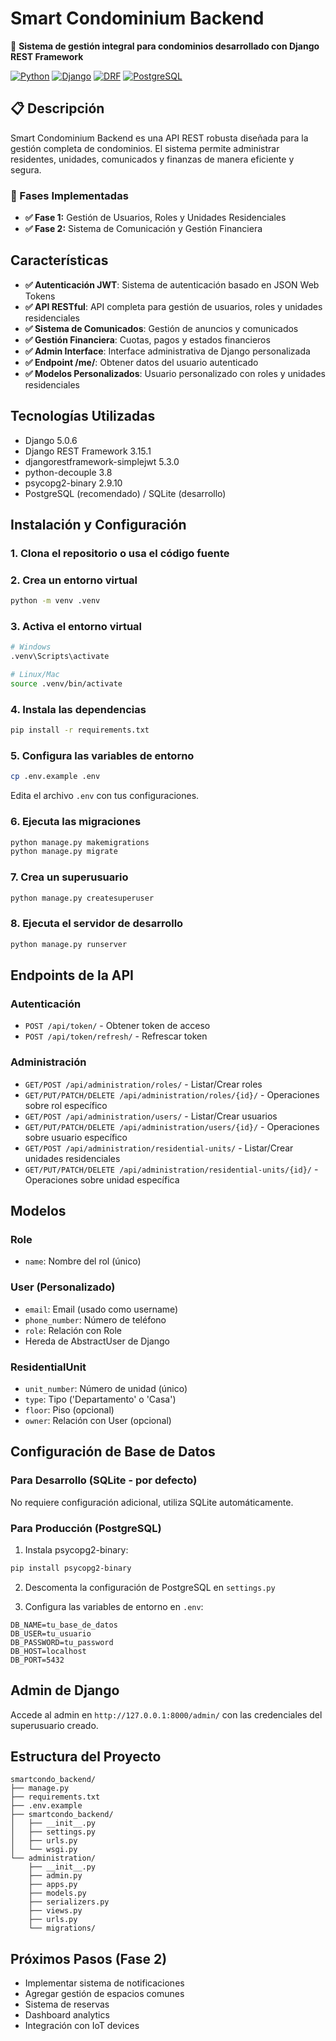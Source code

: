 # Smart Condominium Backend

🏢 **Sistema de gestión integral para condominios desarrollado con Django REST Framework**

[![Python](https://img.shields.io/badge/Python-3.11+-blue.svg)](https://python.org)
[![Django](https://img.shields.io/badge/Django-5.0.6-green.svg)](https://djangoproject.com)
[![DRF](https://img.shields.io/badge/DRF-3.15.1-orange.svg)](https://django-rest-framework.org)
[![PostgreSQL](https://img.shields.io/badge/PostgreSQL-Ready-blue.svg)](https://postgresql.org)

## 📋 Descripción

Smart Condominium Backend es una API REST robusta diseñada para la gestión completa de condominios. El sistema permite administrar residentes, unidades, comunicados y finanzas de manera eficiente y segura.

### 🚀 Fases Implementadas

- **✅ Fase 1:** Gestión de Usuarios, Roles y Unidades Residenciales
- **✅ Fase 2:** Sistema de Comunicación y Gestión Financiera

## Características

- **✅ Autenticación JWT**: Sistema de autenticación basado en JSON Web Tokens
- **✅ API RESTful**: API completa para gestión de usuarios, roles y unidades residenciales  
- **✅ Sistema de Comunicados**: Gestión de anuncios y comunicados
- **✅ Gestión Financiera**: Cuotas, pagos y estados financieros
- **✅ Admin Interface**: Interface administrativa de Django personalizada
- **✅ Endpoint /me/**: Obtener datos del usuario autenticado
- **✅ Modelos Personalizados**: Usuario personalizado con roles y unidades residenciales

## Tecnologías Utilizadas

- Django 5.0.6
- Django REST Framework 3.15.1
- djangorestframework-simplejwt 5.3.0
- python-decouple 3.8
- psycopg2-binary 2.9.10
- PostgreSQL (recomendado) / SQLite (desarrollo)

## Instalación y Configuración

### 1. Clona el repositorio o usa el código fuente

### 2. Crea un entorno virtual
```bash
python -m venv .venv
```

### 3. Activa el entorno virtual
```bash
# Windows
.venv\Scripts\activate

# Linux/Mac
source .venv/bin/activate
```

### 4. Instala las dependencias
```bash
pip install -r requirements.txt
```

### 5. Configura las variables de entorno
```bash
cp .env.example .env
```
Edita el archivo `.env` con tus configuraciones.

### 6. Ejecuta las migraciones
```bash
python manage.py makemigrations
python manage.py migrate
```

### 7. Crea un superusuario
```bash
python manage.py createsuperuser
```

### 8. Ejecuta el servidor de desarrollo
```bash
python manage.py runserver
```

## Endpoints de la API

### Autenticación
- `POST /api/token/` - Obtener token de acceso
- `POST /api/token/refresh/` - Refrescar token

### Administración
- `GET/POST /api/administration/roles/` - Listar/Crear roles
- `GET/PUT/PATCH/DELETE /api/administration/roles/{id}/` - Operaciones sobre rol específico
- `GET/POST /api/administration/users/` - Listar/Crear usuarios
- `GET/PUT/PATCH/DELETE /api/administration/users/{id}/` - Operaciones sobre usuario específico
- `GET/POST /api/administration/residential-units/` - Listar/Crear unidades residenciales
- `GET/PUT/PATCH/DELETE /api/administration/residential-units/{id}/` - Operaciones sobre unidad específica

## Modelos

### Role
- `name`: Nombre del rol (único)

### User (Personalizado)
- `email`: Email (usado como username)
- `phone_number`: Número de teléfono
- `role`: Relación con Role
- Hereda de AbstractUser de Django

### ResidentialUnit
- `unit_number`: Número de unidad (único)
- `type`: Tipo ('Departamento' o 'Casa')
- `floor`: Piso (opcional)
- `owner`: Relación con User (opcional)

## Configuración de Base de Datos

### Para Desarrollo (SQLite - por defecto)
No requiere configuración adicional, utiliza SQLite automáticamente.

### Para Producción (PostgreSQL)
1. Instala psycopg2-binary:
```bash
pip install psycopg2-binary
```

2. Descomenta la configuración de PostgreSQL en `settings.py`

3. Configura las variables de entorno en `.env`:
```
DB_NAME=tu_base_de_datos
DB_USER=tu_usuario
DB_PASSWORD=tu_password
DB_HOST=localhost
DB_PORT=5432
```

## Admin de Django

Accede al admin en `http://127.0.0.1:8000/admin/` con las credenciales del superusuario creado.

## Estructura del Proyecto

```
smartcondo_backend/
├── manage.py
├── requirements.txt
├── .env.example
├── smartcondo_backend/
│   ├── __init__.py
│   ├── settings.py
│   ├── urls.py
│   └── wsgi.py
└── administration/
    ├── __init__.py
    ├── admin.py
    ├── apps.py
    ├── models.py
    ├── serializers.py
    ├── views.py
    ├── urls.py
    └── migrations/
```

## Próximos Pasos (Fase 2)

- Implementar sistema de notificaciones
- Agregar gestión de espacios comunes
- Sistema de reservas
- Dashboard analytics
- Integración con IoT devices
